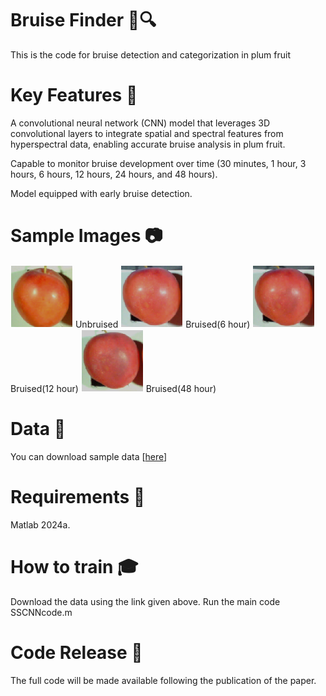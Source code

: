 #  Bruise Finder 🍒🔍 


This is the code for bruise detection and categorization in plum fruit

#  Key Features 🔑 
A convolutional neural network (CNN) model that leverages 3D convolutional layers to integrate spatial and spectral features from hyperspectral data, enabling accurate bruise analysis in plum fruit. 

Capable to monitor bruise development over time (30 minutes, 1 hour, 3 hours, 6 hours, 12 hours, 24 hours, and 48 hours).

Model equipped with early bruise detection.

# Sample Images 📷

<img src="D2T5P1_before.png" alt="" width="100"/> Unbruised
<img src="D2T5P1_6.png" alt="" width="100"/> Bruised(6 hour)
<img src="D2T5P1_12.png" alt="" width="100"/>Bruised(12 hour)
<img src="D2T5P1_48.png" alt="" width="100"/> Bruised(48 hour)

# Data 💾 
You can download sample data [[here](https://drive.google.com/file/d/1zSMGakhsenXTL4AzUN68OGVbuOdDq3CP/view?usp=drive_link)]

# Requirements 🔧

Matlab 2024a.

# How to train 🎓 
  Download the data using the link given above.
  Run the main code SSCNNcode.m

# Code Release 📂

The full code will be made available following the publication of the paper.
